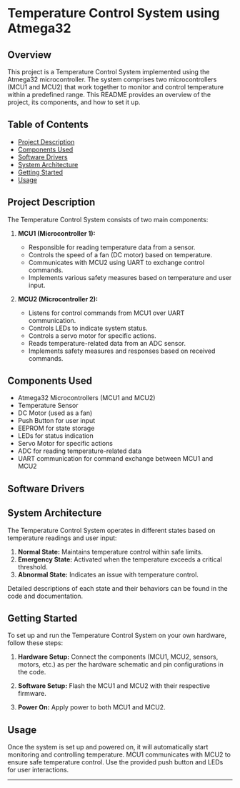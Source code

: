 # Temperature Control System using Atmega32

## Overview

This project is a Temperature Control System implemented using the Atmega32 microcontroller. The system comprises two microcontrollers (MCU1 and MCU2) that work together to monitor and control temperature within a predefined range. This README provides an overview of the project, its components, and how to set it up.

## Table of Contents

- [Project Description](#project-description)
- [Components Used](#components-used)
- [Software Drivers](#sowtware-drivers)
- [System Architecture](#system-architecture)
- [Getting Started](#getting-started)
- [Usage](#usage)


## Project Description

The Temperature Control System consists of two main components:

1. **MCU1 (Microcontroller 1):**
   - Responsible for reading temperature data from a sensor.
   - Controls the speed of a fan (DC motor) based on temperature.
   - Communicates with MCU2 using UART to exchange control commands.
   - Implements various safety measures based on temperature and user input.

2. **MCU2 (Microcontroller 2):**
   - Listens for control commands from MCU1 over UART communication.
   - Controls LEDs to indicate system status.
   - Controls a servo motor for specific actions.
   - Reads temperature-related data from an ADC sensor.
   - Implements safety measures and responses based on received commands.

## Components Used

- Atmega32 Microcontrollers (MCU1 and MCU2)
- Temperature Sensor
- DC Motor (used as a fan)
- Push Button for user input
- EEPROM for state storage
- LEDs for status indication
- Servo Motor for specific actions
- ADC for reading temperature-related data
- UART communication for command exchange between MCU1 and MCU2


## Software Drivers

## System Architecture

The Temperature Control System operates in different states based on temperature readings and user input:

1. **Normal State:** Maintains temperature control within safe limits.
2. **Emergency State:** Activated when the temperature exceeds a critical threshold.
3. **Abnormal State:** Indicates an issue with temperature control.

Detailed descriptions of each state and their behaviors can be found in the code and documentation.

## Getting Started

To set up and run the Temperature Control System on your own hardware, follow these steps:

1. **Hardware Setup:** Connect the components (MCU1, MCU2, sensors, motors, etc.) as per the hardware schematic and pin configurations in the code.

2. **Software Setup:** Flash the MCU1 and MCU2 with their respective firmware.

3. **Power On:** Apply power to both MCU1 and MCU2.

## Usage

Once the system is set up and powered on, it will automatically start monitoring and controlling temperature. MCU1 communicates with MCU2 to ensure safe temperature control. Use the provided push button and LEDs for user interactions.



---


